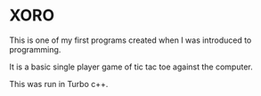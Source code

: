 # XORO

This is one of my first programs created when I was introduced to programming.

It is a basic single player game of tic tac toe against the computer.

This was run in Turbo c++.
